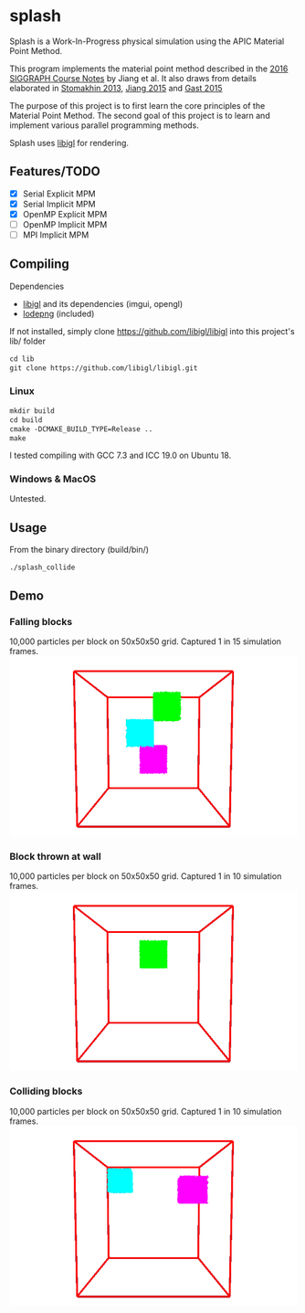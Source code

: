 # splash
Splash is a Work-In-Progress physical simulation using the APIC Material Point Method. 

This program implements the material point method described in the [2016 SIGGRAPH Course Notes](https://www.seas.upenn.edu/~cffjiang/research/mpmcourse/mpmcourse.pdf) by Jiang  et al.
It also draws from details elaborated in [Stomakhin 2013](http://alexey.stomakhin.com/research/snow.html), [Jiang 2015](https://www.seas.upenn.edu/~cffjiang/research/apic/paper.pdf) and [Gast 2015](https://www.math.ucla.edu/~jteran/papers/GSSJT15.pdf)

The purpose of this project is to first learn the core principles of the Material Point Method. 
The second goal of this project is to learn and implement various parallel programming methods. 

Splash uses [libigl](https://libigl.github.io/) for rendering.


## Features/TODO
* [x] Serial Explicit MPM
* [x] Serial Implicit MPM
* [x] OpenMP Explicit MPM
* [ ] OpenMP Implicit MPM
* [ ] MPI Implicit MPM

## Compiling
Dependencies
- [libigl](https://libigl.github.io/) and its dependencies (imgui, opengl)
- [lodepng](https://github.com/lvandeve/lodepng) (included)

If not installed, simply clone https://github.com/libigl/libigl into this project's lib/ folder
```
cd lib
git clone https://github.com/libigl/libigl.git
```

### Linux
```
mkdir build
cd build
cmake -DCMAKE_BUILD_TYPE=Release ..
make
```
I tested compiling with GCC 7.3 and ICC 19.0 on Ubuntu 18.

### Windows & MacOS
Untested. 

## Usage
From the binary directory (build/bin/)
```
./splash_collide
```

## Demo

### Falling blocks
10,000 particles per block on 50x50x50 grid. Captured 1 in 15 simulation frames.
![](image/fall.gif)

### Block thrown at wall
10,000 particles per block on 50x50x50 grid. Captured 1 in 10 simulation frames.
![](image/wall.gif)

### Colliding blocks
10,000 particles per block on 50x50x50 grid. Captured 1 in 10 simulation frames.
![](image/collide.gif)
